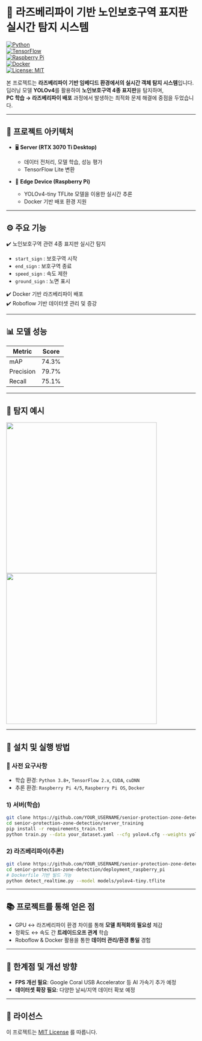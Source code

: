 # 🚗 라즈베리파이 기반 노인보호구역 표지판 실시간 탐지 시스템  

[![Python](https://img.shields.io/badge/Python-3.8+-blue?logo=python)](https://www.python.org/)  
[![TensorFlow](https://img.shields.io/badge/TensorFlow-2.x-orange?logo=tensorflow)](https://www.tensorflow.org/)  
[![Raspberry Pi](https://img.shields.io/badge/Raspberry%20Pi-4/5-red?logo=raspberrypi)](https://www.raspberrypi.com/)  
[![Docker](https://img.shields.io/badge/Docker-Supported-2496ED?logo=docker)](https://www.docker.com/)  
[![License: MIT](https://img.shields.io/badge/License-MIT-green.svg)](./LICENSE)  

본 프로젝트는 **라즈베리파이 기반 임베디드 환경에서의 실시간 객체 탐지 시스템**입니다.  
딥러닝 모델 **YOLOv4**를 활용하여 **노인보호구역 4종 표지판**을 탐지하며,  
**PC 학습 → 라즈베리파이 배포** 과정에서 발생하는 최적화 문제 해결에 중점을 두었습니다.  

---

## 📌 프로젝트 아키텍처  

- 🖥️ **Server (RTX 3070 Ti Desktop)**  
  - 데이터 전처리, 모델 학습, 성능 평가  
  - TensorFlow Lite 변환  

- 🚗 **Edge Device (Raspberry Pi)**  
  - YOLOv4-tiny TFLite 모델을 이용한 실시간 추론  
  - Docker 기반 배포 환경 지원  

---

## ⚙️ 주요 기능  

✔️ 노인보호구역 관련 4종 표지판 실시간 탐지  
- `start_sign` : 보호구역 시작  
- `end_sign` : 보호구역 종료  
- `speed_sign` : 속도 제한  
- `ground_sign` : 노면 표시  

✔️ Docker 기반 라즈베리파이 배포  
✔️ Roboflow 기반 데이터셋 관리 및 증강  

---

## 📊 모델 성능  

| Metric     | Score   |
|------------|---------|
| mAP        | 74.3%   |
| Precision  | 79.7%   |
| Recall     | 75.1%   |

---

## 🎯 탐지 예시  

<!-- 실제 이미지 링크로 교체 -->
<img src="YOUR_IMAGE_LINK_HERE" width="400">  
<img src="YOUR_IMAGE_LINK_HERE" width="400">  

---

## 🚀 설치 및 실행 방법  

### 🔧 사전 요구사항  
- 학습 환경: `Python 3.8+`, `TensorFlow 2.x`, `CUDA`, `cuDNN`  
- 추론 환경: `Raspberry Pi 4/5`, `Raspberry Pi OS`, `Docker`  

### 1) 서버(학습)  
```bash
git clone https://github.com/YOUR_USERNAME/senior-protection-zone-detection.git
cd senior-protection-zone-detection/server_training
pip install -r requirements_train.txt
python train.py --data your_dataset.yaml --cfg yolov4.cfg --weights yolov4.weights --batch-size 16
```

### 2) 라즈베리파이(추론)  
```bash
git clone https://github.com/YOUR_USERNAME/senior-protection-zone-detection.git
cd senior-protection-zone-detection/deployment_raspberry_pi
# Dockerfile 기반 빌드 가능
python detect_realtime.py --model models/yolov4-tiny.tflite
```

---

## 📚 프로젝트를 통해 얻은 점  

- GPU ↔ 라즈베리파이 환경 차이를 통해 **모델 최적화의 필요성** 체감  
- 정확도 ↔ 속도 간 **트레이드오프 관계** 학습  
- Roboflow & Docker 활용을 통한 **데이터 관리/환경 통일** 경험  

---

## 🔮 한계점 및 개선 방향  

- **FPS 개선 필요**: Google Coral USB Accelerator 등 AI 가속기 추가 예정  
- **데이터셋 확장 필요**: 다양한 날씨/지역 데이터 확보 예정  

---

## 📄 라이선스  
이 프로젝트는 [MIT License](./LICENSE) 를 따릅니다.  
